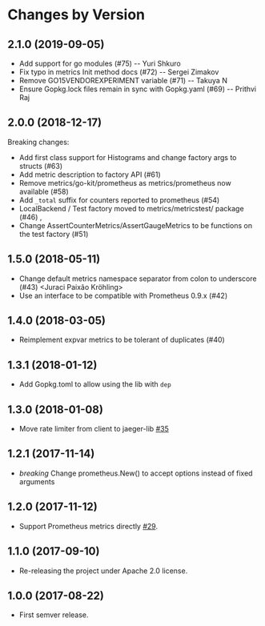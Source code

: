 Changes by Version
==================

2.1.0 (2019-09-05)
------------------

- Add support for go modules (#75) -- Yuri Shkuro
- Fix typo in metrics Init method docs (#72) -- Sergei Zimakov
- Remove GO15VENDOREXPERIMENT variable (#71) -- Takuya N
- Ensure Gopkg.lock files remain in sync with Gopkg.yaml (#69) -- Prithvi Raj


2.0.0 (2018-12-17)
------------------

Breaking changes:
- Add first class support for Histograms and change factory args to structs (#63) <Gary Brown>
- Add metric description to factory API (#61) <Gary Brown>
- Remove metrics/go-kit/prometheus as metrics/prometheus now available (#58) <Gary Brown>
- Add `_total` suffix for counters reported to prometheus (#54) <Gary Brown>
- LocalBackend / Test factory moved to metrics/metricstest/ package (#46) <Patrick Ohly>,
- Change AssertCounterMetrics/AssertGaugeMetrics to be functions on the test factory (#51) <Yuri Shkuro>


1.5.0 (2018-05-11)
------------------

- Change default metrics namespace separator from colon to underscore (#43) <Juraci Paixão Kröhling>
- Use an interface to be compatible with Prometheus 0.9.x (#42) <Pavel Nikolov>


1.4.0 (2018-03-05)
------------------

- Reimplement expvar metrics to be tolerant of duplicates (#40)


1.3.1 (2018-01-12)
-------------------

- Add Gopkg.toml to allow using the lib with `dep`


1.3.0 (2018-01-08)
------------------

- Move rate limiter from client to jaeger-lib [#35](https://github.com/jaegertracing/jaeger-lib/pull/35)


1.2.1 (2017-11-14)
------------------

- *breaking* Change prometheus.New() to accept options instead of fixed arguments


1.2.0 (2017-11-12)
------------------

- Support Prometheus metrics directly [#29](https://github.com/jaegertracing/jaeger-lib/pull/29).


1.1.0 (2017-09-10)
------------------

- Re-releasing the project under Apache 2.0 license.


1.0.0 (2017-08-22)
------------------

- First semver release.
